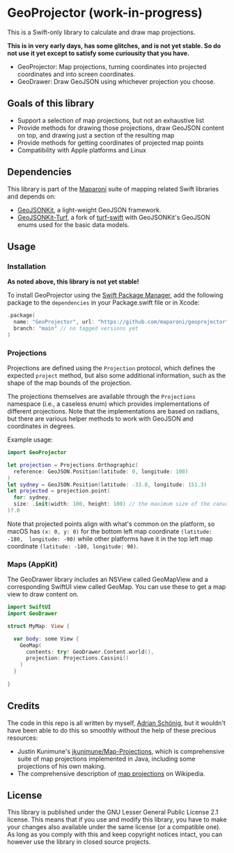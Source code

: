 # GeoProjector (work-in-progress)

This is a Swift-only library to calculate and draw map projections.

**This is in very early days, has some glitches, and is not yet stable. So do not
 use it yet except to satisfy some curiousity that you have.**

- GeoProjector: Map projections, turning coordinates into projected coordinates
  and into screen coordinates.
- GeoDrawer: Draw GeoJSON using whichever projection you choose.

## Goals of this library

- Support a selection of map projections, but not an exhaustive list
- Provide methods for drawing those projections, draw GeoJSON content on top,
  and drawing just a section of the resulting map
- Provide methods for getting coordinates of projected map points
- Compatibility with Apple platforms and Linux

## Dependencies

This library is part of the [Maparoni](https://maparoni.app) suite of mapping 
related Swift libraries and depends on:

- [GeoJSONKit](https://github.com/maparoni/GeoJSONKit), a light-weight GeoJSON
  framework.
- [GeoJSONKit-Turf](https://github.com/maparoni/geojsonkit-turf), a fork of
  [turf-swift](https://github.com/mapbox/turf-swift) with GeoJSONKit's GeoJSON
  enums used for the basic data models.
  
## Usage

### Installation

**As noted above, this library is not yet stable!** 

To install GeoProjector using the [Swift Package Manager](https://swift.org/package-manager/), 
add the following package to the `dependencies` in your Package.swift file or 
in Xcode:

```swift
.package(
  name: "GeoProjector", url: "https://github.com/maparoni/geoprojector", 
  branch: "main" // no tagged versions yet 
)
```

### Projections

Projections are defined using the `Projection` protocol, which defines the
expected `project` method, but also some additional information, such as the
shape of the map bounds of the projection.

The projections themselves are available through the `Projections` namespace
(i.e., a caseless enum) which provides implementations of different projections.
Note that the implementations are based on radians, but there are various
helper methods to work with GeoJSON and coordinates in degrees.

Example usage:

```swift
import GeoProjector

let projection = Projections.Orthographic(
  reference: GeoJSON.Position(latitude: 0, longitude: 100)
)
let sydney = GeoJSON.Position(latitude: -33.8, longitude: 151.3)
let projected = projection.point(
  for: sydney, 
  size: .init(width: 100, height: 100) // the maximum size of the canvas
)?.0
```

Note that projected points align with what's common on the platform, so macOS
has `(x: 0, y: 0)` for the bottom left map coordinate `(latitude: -180, 
longitude: -90)` while other platforms have it in the top left map coordinate
`(latitude: -180, longitude: 90)`.

### Maps (AppKit)

The GeoDrawer library includes an NSView called GeoMapView and a corresponding
SwiftUI view called GeoMap. You can use these to get a map view to draw content
on.

```swift
import SwiftUI
import GeoDrawer

struct MyMap: View {

  var body: some View {
    GeoMap(
      contents: try! GeoDrawer.Content.world(),
      projection: Projections.Cassini()
    )
  }
  
}
```

## Credits

The code in this repo is all written by myself, [Adrian Schönig](https://github.com/nighthawk),
but it wouldn't have been able to do this so smoothly without the help of these
precious resources:

- Justin Kunimune's [jkunimune/Map-Projections](https://github.com/jkunimune/Map-Projections), 
  which is comprehensive suite of map projections implemented in Java, including
  some projections of his own making.
- The comprehensive description of [map projections](https://en.wikipedia.org/wiki/Map_projection)
  on Wikipedia.

## License

This library is published under the GNU Lesser General Public License 2.1 license. This means
that if you use and modify this library, you have to make your changes also available under the
same license (or a compatible one). As long as you comply with this and keep copyright notices
intact, you can however use the library in closed source projects.
